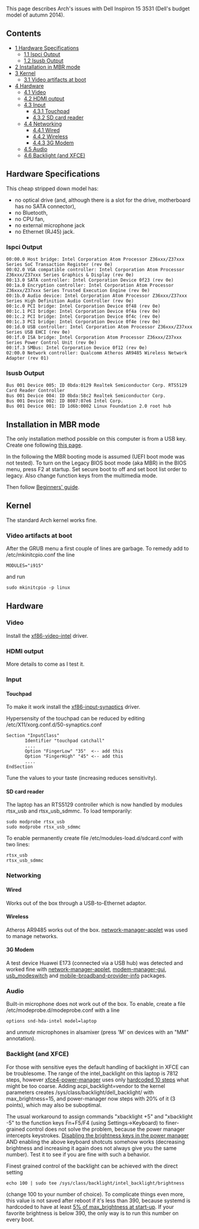 This page describes Arch's issues with Dell Inspiron 15 3531 (Dell's budget model of autumn 2014).

## Contents

*   [1 Hardware Specifications](#Hardware_Specifications)
    *   [1.1 lspci Output](#lspci_Output)
    *   [1.2 lsusb Output](#lsusb_Output)
*   [2 Installation in MBR mode](#Installation_in_MBR_mode)
*   [3 Kernel](#Kernel)
    *   [3.1 Video artifacts at boot](#Video_artifacts_at_boot)
*   [4 Hardware](#Hardware)
    *   [4.1 Video](#Video)
    *   [4.2 HDMI output](#HDMI_output)
    *   [4.3 Input](#Input)
        *   [4.3.1 Touchpad](#Touchpad)
        *   [4.3.2 SD card reader](#SD_card_reader)
    *   [4.4 Networking](#Networking)
        *   [4.4.1 Wired](#Wired)
        *   [4.4.2 Wireless](#Wireless)
        *   [4.4.3 3G Modem](#3G_Modem)
    *   [4.5 Audio](#Audio)
    *   [4.6 Backlight (and XFCE)](#Backlight_.28and_XFCE.29)

## Hardware Specifications

This cheap stripped down model has:

*   no optical drive (and, although there is a slot for the drive, motherboard has no SATA connector),
*   no Bluetooth,
*   no CPU fan,
*   no external microphone jack
*   no Ethernet (RJ45) jack.

### lspci Output

```
00:00.0 Host bridge: Intel Corporation Atom Processor Z36xxx/Z37xxx Series SoC Transaction Register (rev 0e)
00:02.0 VGA compatible controller: Intel Corporation Atom Processor Z36xxx/Z37xxx Series Graphics & Display (rev 0e)
00:13.0 SATA controller: Intel Corporation Device 0f23 (rev 0e)
00:1a.0 Encryption controller: Intel Corporation Atom Processor Z36xxx/Z37xxx Series Trusted Execution Engine (rev 0e)
00:1b.0 Audio device: Intel Corporation Atom Processor Z36xxx/Z37xxx Series High Definition Audio Controller (rev 0e)
00:1c.0 PCI bridge: Intel Corporation Device 0f48 (rev 0e)
00:1c.1 PCI bridge: Intel Corporation Device 0f4a (rev 0e)
00:1c.2 PCI bridge: Intel Corporation Device 0f4c (rev 0e)
00:1c.3 PCI bridge: Intel Corporation Device 0f4e (rev 0e)
00:1d.0 USB controller: Intel Corporation Atom Processor Z36xxx/Z37xxx Series USB EHCI (rev 0e)
00:1f.0 ISA bridge: Intel Corporation Atom Processor Z36xxx/Z37xxx Series Power Control Unit (rev 0e)
00:1f.3 SMBus: Intel Corporation Device 0f12 (rev 0e)
02:00.0 Network controller: Qualcomm Atheros AR9485 Wireless Network Adapter (rev 01)

```

### lsusb Output

```
Bus 001 Device 005: ID 0bda:0129 Realtek Semiconductor Corp. RTS5129 Card Reader Controller
Bus 001 Device 004: ID 0bda:58c2 Realtek Semiconductor Corp. 
Bus 001 Device 002: ID 8087:07e6 Intel Corp. 
Bus 001 Device 001: ID 1d6b:0002 Linux Foundation 2.0 root hub

```

## Installation in MBR mode

The only installation method possible on this computer is from a USB key. Create one following [this page](/index.php/USB_flash_installation_media "USB flash installation media").

In the following the MBR booting mode is assumed (UEFI boot mode was not tested). To turn on the Legacy BIOS boot mode (aka MBR) in the BIOS menu, press F2 at startup. Set secure boot to off and set boot list order to legacy. Also change function keys from the multimedia mode.

Then follow [Beginners' guide](/index.php/Beginners%27_guide "Beginners' guide").

## Kernel

The standard Arch kernel works fine.

### Video artifacts at boot

After the GRUB menu a first couple of lines are garbage. To remedy add to /etc/mkinitcpio.conf the line

```
MODULES="i915" 

```

and run

```
sudo mkinitcpio -p linux

```

## Hardware

### Video

Install the [xf86-video-intel](https://www.archlinux.org/packages/?name=xf86-video-intel) driver.

### HDMI output

More details to come as I test it.

### Input

#### Touchpad

To make it work install the [xf86-input-synaptics](https://www.archlinux.org/packages/?name=xf86-input-synaptics) driver.

Hypersensity of the touchpad can be reduced by editing /etc/X11/xorg.conf.d/50-synaptics.conf

```
Section "InputClass"
       Identifier "touchpad catchall"
       ....
       Option "FingerLow" "35"  <-- add this
       Option "FingerHigh" "45" <-- add this
       ....
EndSection

```

Tune the values to your taste (increasing reduces sensitivity).

#### SD card reader

The laptop has an RTS5129 controller which is now handled by modules rtsx_usb and rtsx_usb_sdmmc. To load temporarily:

```
sudo modprobe rtsx_usb 
sudo modprobe rtsx_usb_sdmmc

```

To enable permanently create file /etc/modules-load.d/sdcard.conf with two lines:

```
rtsx_usb 
rtsx_usb_sdmmc

```

### Networking

#### Wired

Works out of the box through a USB-to-Ethernet adaptor.

#### Wireless

Atheros AR9485 works out of the box. [network-manager-applet](https://www.archlinux.org/packages/?name=network-manager-applet) was used to manage networks.

#### 3G Modem

A test device Huawei E173 (connected via a USB hub) was detected and worked fine with [network-manager-applet](https://www.archlinux.org/packages/?name=network-manager-applet), [modem-manager-gui](https://www.archlinux.org/packages/?name=modem-manager-gui), [usb_modeswitch](https://www.archlinux.org/packages/?name=usb_modeswitch) and [mobile-broadband-provider-info](https://www.archlinux.org/packages/?name=mobile-broadband-provider-info) packages.

### Audio

Built-in microphone does not work out of the box. To enable, create a file /etc/modeprobe.d/modeprobe.conf with a line

```
options snd-hda-intel model=laptop

```

and _unmute_ microphones in alsamixer (press 'M' on devices with an "MM" annotation).

### Backlight (and XFCE)

For those with sensitive eyes the default handling of backlight in XFCE can be troublesome. The range of the intel_backlight on this laptop is 7812 steps, however [xfce4-power-manager](https://www.archlinux.org/packages/?name=xfce4-power-manager) uses only [hardcoded 10 steps](https://forum.xfce.org/viewtopic.php?pid=29952#p29952) what might be too coarse. Adding acpi_backlight=vendor to the kernel parameters creates /sys/class/backlight/dell_backlight/ with max_brightness=15, and power-manager now steps with 20% of it (3 points), which may also be suboptimal.

The usual workaround to assign commands "xbacklight +5" and "xbacklight -5" to the function keys Fn+F5/F4 (using Settings->Keyboard) to finer-grained control does not solve the problem, because the power manager intercepts keystrokes. [Disabling the brightness keys in the power manager](http://www.n0nb.us/blog/2012/02/restoring-screen-brightness-step-size-on-xfce4/) AND enabling the above keyboard shotcuts somehow works (decreasing brightness and increasing it again does not always give you the same number). Test it to see if you are fine with such a behavior.

Finest grained control of the backlight can be achieved with the direct setting

```
echo 100 | sudo tee /sys/class/backlight/intel_backlight/brightness

```

(change 100 to your number of choice). To complicate things even more, this value is not saved after reboot if it's less than 390, because systemd is hardcoded to have at least [5% of max_brightness at start-up](http://lists.freedesktop.org/archives/systemd-devel/2014-March/017823.html). If your favorite brightness is below 390, the only way is to run this number on every boot.
